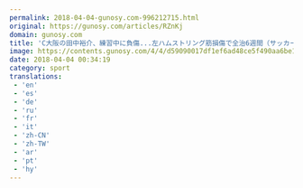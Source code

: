 ```yaml
---
permalink: 2018-04-04-gunosy.com-996212715.html
original: https://gunosy.com/articles/RZnKj
domain: gunosy.com
title: 'C大阪の田中裕介、練習中に負傷...左ハムストリング筋損傷で全治6週間（サッカーキング） - グノシー'
image: https://contents.gunosy.com/4/4/d59090017df1ef6ad48ce5f490aa6be1_content.jpg
date: 2018-04-04 00:34:19
category: sport
translations: 
 - 'en'
 - 'es'
 - 'de'
 - 'ru'
 - 'fr'
 - 'it'
 - 'zh-CN'
 - 'zh-TW'
 - 'ar'
 - 'pt'
 - 'hy'
---
```



